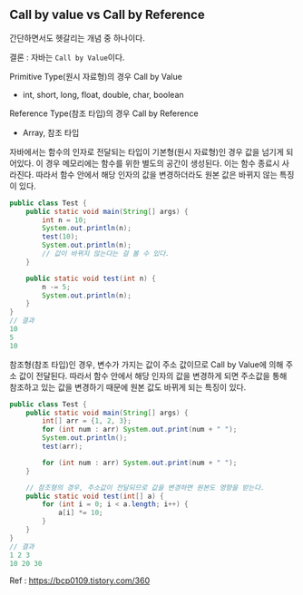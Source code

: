 ## Call by value vs Call by Reference

간단하면서도 헷갈리는 개념 중 하나이다. 

결론 : 자바는 `Call by Value`이다.



Primitive Type(원시 자료형)의 경우 Call by Value

- int, short, long, float, double, char, boolean



Reference Type(참조 타입)의 경우 Call by Reference

- Array, 참조 타입



자바에서는 함수의 인자로 전달되는 타입이 기본형(원시 자료형)인 경우 값을 넘기게 되어있다. 이 경우 메모리에는 함수를 위한 별도의 공간이 생성된다. 이는 함수 종료시 사라진다. 따라서 함수 안에서 해당 인자의 값을 변경하더라도 원본 값은 바뀌지 않는 특징이 있다.
```java
public class Test {
    public static void main(String[] args) {
        int n = 10;
        System.out.println(n);
        test(10);
        System.out.println(n);
        // 값이 바뀌지 않는다는 걸 볼 수 있다. 
    }

    public static void test(int n) {
        n -= 5;
        System.out.println(n);
    }
}
// 결과
10
5
10
```

참조형(참조 타입)인 경우, 변수가 가지는 값이 주소 값이므로 Call by Value에 의해 주소 값이 전달된다. 따라서 함수 안에서 해당 인자의 값을 변경하게 되면 주소값을 통해 참조하고 있는 값을 변경하기 때문에 원본 값도 바뀌게 되는 특징이 있다.

```java
public class Test {
    public static void main(String[] args) {
        int[] arr = {1, 2, 3};
        for (int num : arr) System.out.print(num + " ");
        System.out.println();
        test(arr);

        for (int num : arr) System.out.print(num + " ");
    }

    // 참조형의 경우, 주소값이 전달되므로 값을 변경하면 원본도 영향을 받는다.
    public static void test(int[] a) {
        for (int i = 0; i < a.length; i++) {
            a[i] *= 10;
        }
    }
}
// 결과
1 2 3 
10 20 30 
```



Ref : https://bcp0109.tistory.com/360
